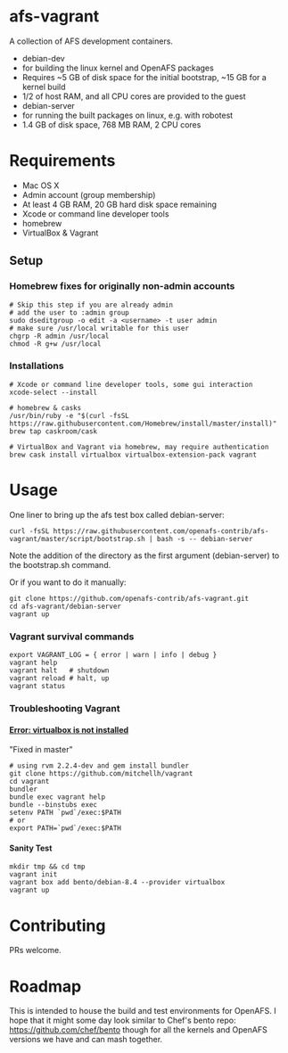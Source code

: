 # afs-vagrant
A collection of AFS development containers.
* debian-dev 
 * for building the linux kernel and OpenAFS packages
 * Requires ~5 GB of disk space for the initial bootstrap, ~15 GB for a kernel build
 * 1/2 of host RAM, and all CPU cores are provided to the guest
* debian-server
 * for running the built packages on linux, e.g. with robotest
 * 1.4 GB of disk space, 768 MB RAM, 2 CPU cores

# Requirements
* Mac OS X
 * Admin account (group membership)
* At least 4 GB RAM, 20 GB hard disk space remaining
* Xcode or command line developer tools
* homebrew
 * VirtualBox & Vagrant

## Setup
### Homebrew fixes for originally non-admin accounts
```
# Skip this step if you are already admin
# add the user to :admin group
sudo dseditgroup -o edit -a <username> -t user admin
# make sure /usr/local writable for this user
chgrp -R admin /usr/local
chmod -R g+w /usr/local
```
### Installations
```
# Xcode or command line developer tools, some gui interaction
xcode-select --install

# homebrew & casks
/usr/bin/ruby -e "$(curl -fsSL https://raw.githubusercontent.com/Homebrew/install/master/install)"
brew tap caskroom/cask

# VirtualBox and Vagrant via homebrew, may require authentication
brew cask install virtualbox virtualbox-extension-pack vagrant
```
# Usage
One liner to bring up the afs test box called debian-server:
```
curl -fsSL https://raw.githubusercontent.com/openafs-contrib/afs-vagrant/master/script/bootstrap.sh | bash -s -- debian-server
```
Note the addition of the directory as the first argument (debian-server) to the bootstrap.sh command.

Or if you want to do it manually:
```
git clone https://github.com/openafs-contrib/afs-vagrant.git
cd afs-vagrant/debian-server
vagrant up
```
### Vagrant survival commands
```
export VAGRANT_LOG = { error | warn | info | debug }
vagrant help
vagrant halt   # shutdown
vagrant reload # halt, up
vagrant status
```
### Troubleshooting Vagrant
#### [Error: virtualbox is not installed](https://github.com/mitchellh/vagrant/issues/7581)
"Fixed in master"
```
# using rvm 2.2.4-dev and gem install bundler
git clone https://github.com/mitchellh/vagrant
cd vagrant
bundler
bundle exec vagrant help
bundle --binstubs exec
setenv PATH `pwd`/exec:$PATH
# or
export PATH=`pwd`/exec:$PATH
```
#### Sanity Test
```
mkdir tmp && cd tmp
vagrant init
vagrant box add bento/debian-8.4 --provider virtualbox
vagrant up
```
# Contributing
PRs welcome.

# Roadmap
This is intended to house the build and test environments for OpenAFS. I hope that
it might some day look similar to Chef's bento repo: https://github.com/chef/bento
though for all the kernels and OpenAFS versions we have and can mash together.
